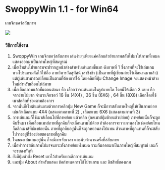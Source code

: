# SwoppyWin 1.1 - for Win64

เกมจิกซอว์สลับภาพ

<image src="swoppywin.png">

### วิธีการใช้งาน

1. SwoppyWin เกมจิกซอว์สลับภาพ เล่นง่ายๆเพียงแค่คลิกแล้วย้ายภาพสลับไปมาให้ภาพทั้งหมด แสดงออกมาเป็นภาพใหญ่ที่สมบูรณ์
2. เมื่อเริ่มต้นโปรแกรมจะปรากฏหน้าต่างสำหรับเล่นเกมขึ้นมา ดังภาพที่ 1 ซึ่งภาพที่จะใช้เล่นเกม ทางโปรแกรมจัดไว้ให้คือ ภาพวิหารวัดสุทัศน์ เสาชิงช้า (เป็นภาพที่ผู้เขียนถ่ายไว้เมื่อนานมาแล้ว) แต่ผู้เล่นสามารถเปลี่ยนเป็นตามที่ต้องการได้ โดยคลิกที่ปุ่ม Change Image จะแสดงหน้าต่างใหม่สำหรับเลือกไฟล์ภาพ
3. เมื่อเลือกภาพแล้วขั้นตอนต่อมา คือ เลือกว่าจะเล่นเกมในรูปแบบใด โดยมีให้เลือก 3 แบบ คือ จากง่ายไปยาก จำนวนจิกซอว์ 16 ชิ้น (4X4) , 36 ชิ้น (6X6) , 64 ชิ้น (8X8) เลือกโดยใช้เมาส์คลิกที่ช่องตามต้องการ
4. จากนั้นก็เริ่มต้นเล่นเกมด้วยการคลิกปุ่ม New Game ก็จะมีการสลับภาพใหญ่ให้เป็นภาพย่อย เช่นถ้าเลือกแบบ 4X4 (แสดงตามภาพที่ 2) , เลือกแบบ 6X6 (แสดงตามภาพที่ 3)
5. การเล่นเกมก็ใช้เมาส์เลื่อนไปที่ภาพย่อย  แล้วคลิก (กดเมาส์ปุ่มซ้ายแล้วปล่อย) ภาพย่อยนั้นก็จะถูกคีบขึ้นมา เมื่อเลื่อนเมาส์ภาพที่ถูกคีบก็จะเลื่อนตามไปด้วย ถ้าต้องการจะวางภาพลงในช่องย่อยไหน ก็คลิกเมาส์ที่ช่องย่อยนั้น ภาพที่ถูกคีบอยู่นั้นก็จะถูกหย่อนลงไปแทน ส่วนภาพที่ถูกแทนที่ก็จะสลับไปวางอยู่ที่ช่องย่อยของภาพที่ถูกคีบ
6. ในขณะเล่นเกมอยู่นั้น ก็จะมีการจับเวลา และนับจำนวนครั้งที่สลับภาพ 
7. เมื่อทำการสลับภาพไปมาจนกระทั่งภาพย่อยทั้งหมด รวมกันออกมาเป็นภาพใหญ่ที่สมบูรณ์ เกมก็จะขบลงทันที
8. ยังมีปุ่มคำสั่ง Reset เอาไว้สำหรับยกเลิกการเล่นเกม 
9. และปุ่ม About สำหรับแสดง ข้อกำหนดการใช้โปรแกรม และ ลิขสิทธิ์ของเกม
